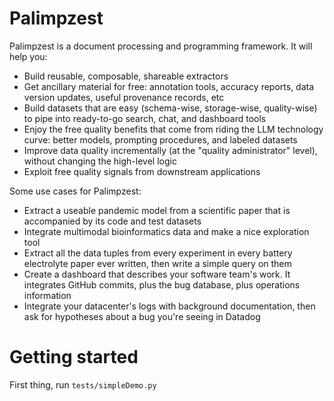 # Palimpzest
Palimpzest is a document processing and programming framework. It will help you:
- Build reusable, composable, shareable extractors
- Get ancillary material for free: annotation tools, accuracy reports, data version updates, useful provenance records, etc
- Build datasets that are easy (schema-wise, storage-wise, quality-wise) to pipe into ready-to-go search, chat, and dashboard tools
- Enjoy the free quality benefits that come from riding the LLM technology curve: better models, prompting procedures, and labeled datasets
- Improve data quality incrementally (at the "quality administrator" level), without changing the high-level logic
- Exploit free quality signals from downstream applications


Some use cases for Palimpzest:
- Extract a useable pandemic model from a scientific paper that is accompanied by its code and test datasets
- Integrate multimodal bioinformatics data and make a nice exploration tool
- Extract all the data tuples from every experiment in every battery electrolyte paper ever written, then write a simple query on them 
- Create a dashboard that describes your software team's work. It integrates GitHub commits, plus the bug database, plus operations information
- Integrate your datacenter's logs with background documentation, then ask for hypotheses about a bug you're seeing in Datadog

# Getting started

First thing, run `tests/simpleDemo.py`

